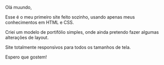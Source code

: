 Olá muundo,

Esse é o meu primeiro site feito sozinho, usando apenas meus conhecimentos em HTML e CSS. 

Criei um modelo de portifólio simples, onde ainda pretendo fazer algumas alterações de layout. 

Site totalmente responsivos para todos os tamanhos de tela.

Espero que gostem!
